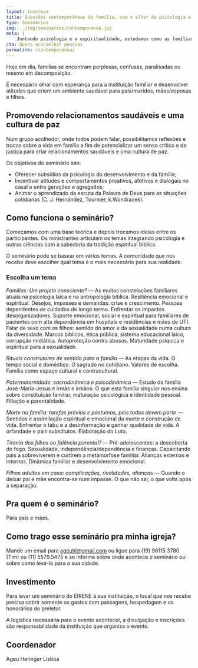```yaml
---
layout: inscreva
title: Questões contemporâneas da família, com o olhar da psicologia e da espiritualidade cristã
type: Seminários
img: ../img/seminarios/contemporanea.jpg
meta: |
    Juntando psicologia e a espiritualidade, estudamos como as famílias se manifestam nos dias de hoje com o objetivo de promover a harmonia familiar.
cta: Quero aconselhar pessoas
permalink: /contemporanea/
---
```


Hoje em dia, famílias se encontram perplexas, confusas, paralisadas ou mesmo em decomposição.

É necessário olhar com esperança para a instituição familiar e desenvolver atitudes que criem um ambiente saudável para pais/maridos, mães/esposas e filhos.

## Promovendo relacionamentos saudáveis e uma cultura de paz

Num grupo acolhedor, onde todos podem falar, possibilitamos reflexões e trocas sobre a vida em família a fim de potencializar um senso crítico e de justiça para criar relacionamentos saudáveis e uma cultura de paz.

Os objetivos do seminário são:

* Oferecer subsídios da psicologia do desenvolvimento e da família;
* Incentivar atitudes e comportamentos proativos, afetivos e dialogais no casal e entre gerações e agregados;
* Animar o aprendizado da escuta da Palavra de Deus para as situações cotidianas (C. J. Hernández, Tournier, k.Wondracek).

## Como funciona o seminário?

Começamos com uma base teórica e depois trocamos ideias entre os participantes. Os ministrantes articulam os temas integrando psicologia e outras ciências com a sabedoria da tradição espiritual bíblica.

O seminário pode se basear em vários temas. A comunidade que nos recebe deve escolher qual tema é o mais necessário para sua realidade.

### Escolha um tema

*Famílias: Um projeto consciente?* — As muitas constelações familiares atuais na psicologia laica e na antropologia bíblica. Resiliência emocional e espiritual. Desejos, impasses e demandas: crise e crescimento. Pessoas dependentes de cuidados de longo termo. Enfrentar os impactos desorganizadores. Suporte emocional, social e espiritual para familiares de pacientes com alta dependência em hospitais e residências e mães de UTI.
Falar de sexo com os filhos: sentido do amor e da sexualidade numa cultura da diversidade.  Marcos bíblicos, ética pública, sistema educacional laico, corrupção midiática. Autoproteção contra abusos. Maturidade psíquica e espiritual para a sexualidade.

*Rituais construtores de sentido para a família* — As etapas da vida. O tempo social e doméstico. O sagrado no cotidiano. Valores de escolha. Família como espaço cultural e contracultural.

*Patermaternidade: sacrodinâmica e psicodinâmica* — Estudo da família José-Maria-Jesus e irmãs e irmãos. O que esta família singular nos ensina sobre constituição familiar, maturação psicológica e identidade pessoal. Filiação e parentalidade.

*Morte na família: tarefas prévias e póstumas, pois todos devem partir* — Sentidos e assimilação espiritual e emocional da morte e construção de vida. Enfrentar o tabu e a desinformação e ganhar qualidade de vida. A orfandade e pais substitutos. Elaboração do Luto.

*Tirania dos filhos ou falência parental?* — Pré-adolescentes: a descoberta do fogo. Sexualidade, independência/dependência e finanças. Capacitando pais a sobreviverem e curtirem a metamorfose familiar. Alianças externas e internas. Dinâmica familiar e desenvolvimento emocional.

*Filhos adultos em casa: complicações, rivalidades, alianças* — Quando o deixar pai e mãe encontra-se num impasse. O que não sai; o que volta após a separação.

## Pra quem é o seminário?

Para pais e mães.

## Como trago esse seminário pra minha igreja?

Mande um email para ageuhl@gmail.com ou ligue para (19) 98115 3780 (Tim) ou (11) 5579.5475 e se informe sobre onde acontece o seminário ou sobre como levá-lo para a sua cidade.

## Investimento

Para levar um seminário do EIRENE à sua instituição, o local que nos recebe precisa cobrir somente os gastos com passagens, hospedagem e os honorários do preletor.

A logística necessária para o evento acontecer, a divulgação e inscrições são responsabilidade da instituição que organiza o evento.

## Coordenador

Ageu Heringer Lisboa

